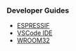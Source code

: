 ### Developer Guides
- [ESPRESSIF](https://docs.espressif.com/projects/esp-idf/en/stable/esp32/third-party-tools/platformio.html)
- [VSCode IDE](https://docs.platformio.org/en/latest/integration/ide/vscode.html#installation)
- [WROOM32](https://docs.platformio.org/en/latest/boards/espressif32/denky32.html?utm_source=platformio&utm_medium=piohome)
